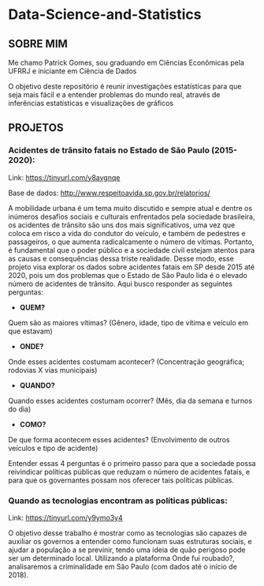 # Data-Science-and-Statistics


## SOBRE MIM
  Me chamo Patrick Gomes, sou graduando em Ciências Econômicas pela UFRRJ e iniciante em Ciência de Dados



  O objetivo deste repositório é reunir investigações estatísticas para que seja mais fácil e a entender problemas do mundo real, através de inferências estatísticas e visualizações de gráficos


## PROJETOS

### Acidentes de trânsito fatais no Estado de São Paulo (2015-2020):
Link: https://tinyurl.com/y8avgnqe

Base de dados: http://www.respeitoavida.sp.gov.br/relatorios/

  A mobilidade urbana é um tema muito discutido e sempre atual e dentre os inúmeros desafios sociais e culturais enfrentados pela sociedade brasileira, os acidentes de trânsito são uns dos mais significativos, uma vez que coloca em risco a vida do condutor do veículo, e também de pedestres e passageiros, o que aumenta radicalcamente o número de vítimas. Portanto, é fundamental que o poder público e a sociedade civil estejam atentos para as causas e consequências dessa triste realidade. Desse modo, esse projeto visa explorar os dados sobre acidentes fatais em SP desde 2015 até 2020, pois um dos problemas que o Estado de São Paulo lida é o elevado número de acidentes de trânsito. Aqui busco responder as seguintes perguntas:

* **QUEM?**

Quem são as maiores vítimas? (Gênero, idade, tipo de vítima e veículo em que estavam)

* **ONDE?**

Onde esses acidentes costumam acontecer? (Concentração geográfica; rodovias X vias municipais)

* **QUANDO?**

Quando esses acidentes costumam ocorrer? (Mês, dia da semana e turnos do dia)

* **COMO?**

De que forma acontecem esses acidentes? (Envolvimento de outros veículos e tipo de acidente)

Entender essas 4 perguntas é o primeiro passo para que a sociedade possa reivindicar políticas públicas que reduzam o número de acidentes fatais, e para que os governantes possam nos oferecer tais políticas públicas.

### Quando as tecnologias encontram as políticas públicas:
Link: https://tinyurl.com/y9ymo3y4

  O objetivo desse trabalho é mostrar como as tecnologias são capazes de auxiliar os governos a entender como funcionam suas estruturas sociais, e ajudar a população a se previnir, tendo uma ideia de quão perigoso pode ser um determinado local. Utilizando a plataforma Onde fui roubado?, analisaremos a criminalidade em São Paulo (com dados até o início de 2018).

